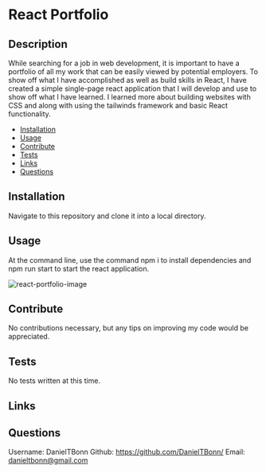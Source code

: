 # React Portfolio

## Description
  
While searching for a job in web development, it is important to have a portfolio of all my work that can be easily viewed by potential employers. To show off what I have accomplished as well as build skills in React, I have created a simple single-page react application that I will develop and use to show off what I have learned. I learned more about building websites with CSS and along with using the tailwinds framework and basic React functionality.

- [Installation](#installation)
- [Usage](#usage)
- [Contribute](#contribute)
- [Tests](#tests)
- [Links](#links)
- [Questions](#questions)

## Installation
  
Navigate to this repository and clone it into a local directory.

## Usage
  
At the command line, use the command npm i to install dependencies and npm run start to start the react application.

![react-portfolio-image]('/assets/images/react-portfolio.png')

## Contribute
  
No contributions necessary, but any tips on improving my code would be appreciated.

## Tests
  
No tests written at this time.

## Links



## Questions

Username: DanielTBonn
Github: https://github.com/DanielTBonn/
Email: danieltbonn@gmail.com
